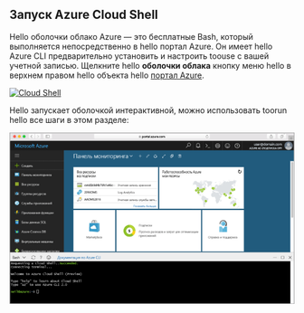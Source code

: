 
## <a name="launch-azure-cloud-shell"></a>Запуск Azure Cloud Shell

Hello оболочки облако Azure — это бесплатные Bash, который выполняется непосредственно в hello портал Azure. Он имеет hello Azure CLI предварительно установить и настроить toouse с вашей учетной записью. Щелкните hello **оболочки облака** кнопку меню hello в верхнем правом hello объекта hello [портал Azure](https://portal.azure.com).

[![Cloud Shell](./media/cloud-shell-try-it/cloud-shell-menu.png)](https://portal.azure.com)

Hello запускает оболочкой интерактивной, можно использовать toorun hello все шаги в этом разделе:

[![Снимок экрана окна оболочки облака hello отображение hello портала](./media/cloud-shell-try-it/cloud-shell-safari.png)](https://portal.azure.com)











